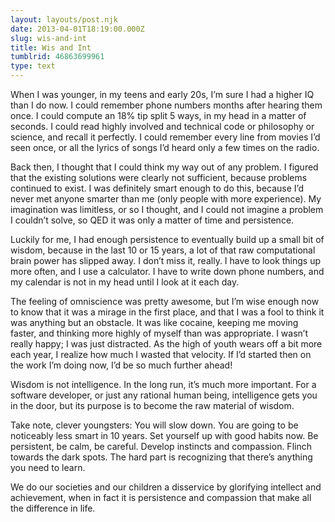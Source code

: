 ```yaml
---
layout: layouts/post.njk
date: 2013-04-01T18:19:00.000Z
slug: wis-and-int
title: Wis and Int
tumblrid: 46863699961
type: text
---
```

<p>When I was younger, in my teens and early 20s, I&rsquo;m sure I had a higher IQ than I do now.  I could remember phone numbers months after hearing them once.  I could compute an 18% tip split 5 ways, in my head in a matter of seconds.  I could read highly involved and technical code or philosophy or science, and recall it perfectly.  I could remember every line from movies I&rsquo;d seen once, or all the lyrics of songs I&rsquo;d heard only a few times on the radio.</p>

<p>Back then, I thought that I could think my way out of any problem.  I figured that the existing solutions were clearly not sufficient, because problems continued to exist.  I was definitely smart enough to do this, because I&rsquo;d never met anyone smarter than me (only people with more experience).  My imagination was limitless, or so I thought, and I could not imagine a problem I couldn&rsquo;t solve, so QED it was only a matter of time and persistence.</p>

<p>Luckily for me, I had enough persistence to eventually build up a small bit of wisdom, because in the last 10 or 15 years, a lot of that raw computational brain power has slipped away.  I don&rsquo;t miss it, really.  I have to look things up more often, and I use a calculator.  I have to write down phone numbers, and my calendar is not in my head until I look at it each day.</p>

<p>The feeling of omniscience was pretty awesome, but I&rsquo;m wise enough now to know that it was a mirage in the first place, and that I was a fool to think it was anything but an obstacle.  It was like cocaine, keeping me moving faster, and thinking more highly of myself than was appropriate.  I wasn&rsquo;t really happy; I was just distracted.  As the high of youth wears off a bit more each year, I realize how much I wasted that velocity.  If I&rsquo;d started then on the work I&rsquo;m doing now, I&rsquo;d be so much further ahead!</p>

<p>Wisdom is not intelligence.  In the long run, it&rsquo;s much more important.  For a software developer, or just any rational human being, intelligence gets you in the door, but its purpose is to become the raw material of wisdom.</p>

<p>Take note, clever youngsters:  You will slow down.  You are going to be noticeably less smart in 10 years.  Set yourself up with good habits now.  Be persistent, be calm, be careful.  Develop instincts and compassion.  Flinch towards the dark spots.  The hard part is recognizing that there&rsquo;s anything you need to learn.</p>

<p>We do our societies and our children a disservice by glorifying intellect and achievement, when in fact it is persistence and compassion that make all the difference in life.</p>
